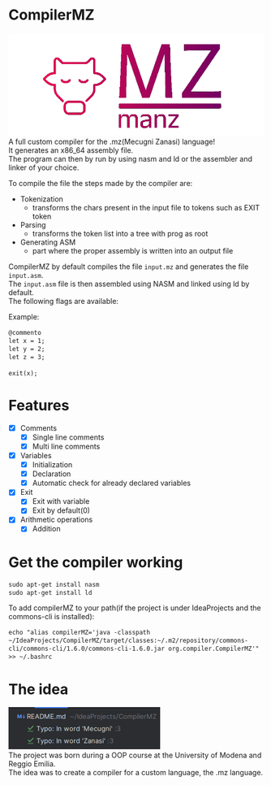 # CompilerMZ
![Compiler logo](READMESOURCES/logo.png) \
A full custom compiler for the .mz(Mecugni Zanasi) language! \
It generates an x86_64 assembly file. \
The program can then by run by using nasm and ld or the assembler and linker of your choice.

To compile the file the steps made by the compiler are:
- Tokenization  
  - transforms the chars present in the input file to tokens such as EXIT token
- Parsing        
  - transforms the token list into a tree with prog as root
- Generating ASM 
  - part where the proper assembly is written into an output file
  
CompilerMZ by default compiles the file `input.mz` and generates the file `input.asm`. \
The `input.asm` file is then assembled using NASM and linked using ld by default. \
The following flags are available:


Example:
```manz
@commento
let x = 1;
let y = 2;
let z = 3;

exit(x);
```
# Features
- [x] Comments
  - [x] Single line comments
  - [x] Multi line comments
- [x] Variables
  - [x] Initialization
  - [x] Declaration
  - [x] Automatic check for already declared variables
- [x] Exit
  - [x] Exit with variable
  - [x] Exit by default(0)
- [x] Arithmetic operations
  - [x] Addition
# Get the compiler working
```shell
sudo apt-get install nasm
sudo apt-get install ld
```
To add compilerMZ to your path(if the project is under IdeaProjects and the commons-cli is installed):
```shell
echo "alias compilerMZ='java -classpath ~/IdeaProjects/CompilerMZ/target/classes:~/.m2/repository/commons-cli/commons-cli/1.6.0/commons-cli-1.6.0.jar org.compiler.CompilerMZ'" >> ~/.bashrc
```
# The idea
![CompilerMZ](READMESOURCES/warning.png) \
The project was born during a OOP course at the University of Modena and Reggio Emilia. \
The idea was to create a compiler for a custom language, the .mz language. 
